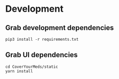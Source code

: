 # Development

## Grab development dependencies
```
pip3 install -r requirements.txt
```

## Grab UI dependencies
```
cd CoverYourMeds/static
yarn install
```


